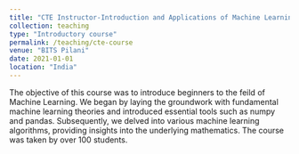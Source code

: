 ```yaml
---
title: "CTE Instructor-Introduction and Applications of Machine Learning"
collection: teaching
type: "Introductory course"
permalink: /teaching/cte-course
venue: "BITS Pilani"
date: 2021-01-01
location: "India"
---
```


The objective of this course was to introduce beginners to the feild of Machine Learning. We began by laying the groundwork with fundamental machine learning theories and introduced essential tools such as numpy and pandas. Subsequently, we delved into various machine learning algorithms, providing insights into the underlying mathematics.
The course was taken by over 100 students.
